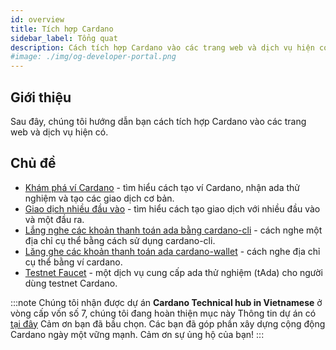 ```yaml
---
id: overview
title: Tích hợp Cardano
sidebar_label: Tổng quat
description: Cách tích hợp Cardano vào các trang web và dịch vụ hiện có.
#image: ./img/og-developer-portal.png
--- 
```





## Giới thiệu
Sau đây, chúng tôi hướng dẫn bạn cách tích hợp Cardano vào các trang web và dịch vụ hiện có.

## Chủ đề
- [Khám phá ví Cardano](creating-wallet-faucet) - tìm hiểu cách tạo ví Cardano, nhận ada thử nghiệm và tạo các giao dịch cơ bản.
- [Giao dịch nhiều đầu vào](multi-witness-transactions-cli) - tìm hiểu cách tạo giao dịch với nhiều đầu vào và một đầu ra.
- [Lắng nghe các khoản thanh toán ada bằng cardano-cli](listening-for-payments-cli) - cách nghe một địa chỉ cụ thể bằng cách sử dụng cardano-cli.
- [Lăng ghe các khoản thanh toán ada cardano-wallet](listening-for-payments-wallet) - cách nghe địa chỉ cụ thể bằng ví cardano.
- [Testnet Faucet](testnet-faucet) - một dịch vụ cung cấp ada thử nghiệm (tAda) cho người dùng testnet Cardano. 

:::note
Chúng tôi nhận được dự án  **Cardano Technical hub in Vietnamese** ở vòng cấp vốn số 7, chúng tôi đang hoàn thiện mục này 
Thông tin dự án có [tại đây](https://cardano.ideascale.com/a/dtd/Cardano-Dev-hubs-in-Vietnamese/382651-48088?submitted=1)
Cảm ơn bạn đã bầu chọn. Các bạn đã góp phần xây dựng cộng động Cardano ngày một vững mạnh.
Cảm ơn sự ủng hộ của bạn!
:::
